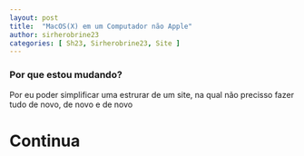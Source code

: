 ```yaml
---
layout: post
title:  "MacOS(X) em um Computador não Apple"
author: sirherobrine23
categories: [ Sh23, Sirherobrine23, Site ]
---
```


### Por que estou mudando?

Por eu poder simplificar uma estrurar de um site, na qual não precisso fazer tudo de novo, de novo e de novo

# Continua